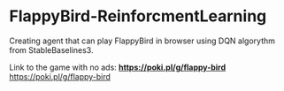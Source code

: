 # FlappyBird-ReinforcmentLearning
Creating agent that can play FlappyBird in browser using DQN algorythm from StableBaselines3.

Link to the game with no ads: **https://poki.pl/g/flappy-bird**
https://poki.pl/g/flappy-bird
